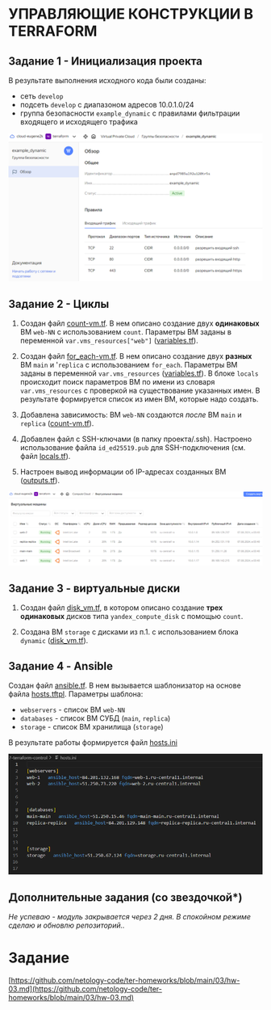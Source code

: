 # УПРАВЛЯЮЩИЕ КОНСТРУКЦИИ В TERRAFORM

## Задание 1 - Инициализация проекта

В результате выполнения исходного кода были созданы:
- сеть `develop`
- подсеть `develop` с диапазоном адресов 10.0.1.0/24
- группа безопасности `example_dynamic` с правилами фильтрации входящего и исходящего трафика

![Группа безопасности example_dynamic](images/z1-yandex-security-group.png)


## Задание 2 - Циклы

1. Создан файл [count-vm.tf](count-vm.tf). В нем описано создание двух __одинаковых__ ВМ `web-NN` с использованием `count`. Параметры ВМ заданы в переменной `var.vms_resources["web"]` ([variables.tf](variables.tf#L61)). 

2. Создан файл [for_each-vm.tf](for_each-vm.tf). В нем описано создание двух __разных__ ВМ `main` и '`replica` с использованием `for_each`. Параметры ВМ заданы в переменной `var.vms_resources` ([variables.tf](variables.tf#L72)). В блоке `locals` происходит поиск параметров ВМ по имени из словаря `var.vms_resources` с проверкой на существование указанных имен. В результате формируется список из имен ВМ, которые надо создать.

3. Добавлена зависимость: ВМ `web-NN` создаются _после_ ВМ `main` и `replica` ([count-vm.tf](count-vm.tf#L46)).

4. Добавлен файл с SSH-ключами (в папку проекта/.ssh). Настроено использование файла `id_ed25519.pub` для SSH-подключения (см. файл [locals.tf](locals.tf)).

5. Настроен вывод информации об IP-адресах созданных ВМ ([outputs.tf](outputs.tf)).

![Созданные ВМ](images/z2-yandex-vms.png)


## Задание 3 - виртуальные диски

1. Создан файл [disk_vm.tf](disk_vm.tf), в котором описано создание __трех одинаковых__ дисков типа `yandex_compute_disk` с помощью `count`.


2. Создана ВМ `storage` с дисками из п.1. с использованием блока `dynamic` ([disk_vm.tf](disk_vm.tf#L40)).


## Задание 4 - Ansible

Создан файл [ansible.tf](ansible.tf). В нем вызывается шаблонизатор на основе файла [hosts.tftpl](hosts.tftpl). Параметры шаблона:
- `webservers` - список ВМ `web-NN`
- `databases` - список ВМ СУБД (`main`, `replica`)
- `storage` - список ВМ хранилища (`storage`)

В результате работы формируется файл [hosts.ini](hosts.ini)

![Файл hosts.ini](images/z4-hosts-ini.png)


## Дополнительные задания (со звездочкой*)

_Не успеваю - модуль закрывается через 2 дня. В спокойном режиме сделаю и обновлю репозиторий.._


# Задание
[https://github.com/netology-code/ter-homeworks/blob/main/03/hw-03.md](https://github.com/netology-code/ter-homeworks/blob/main/03/hw-03.md)
